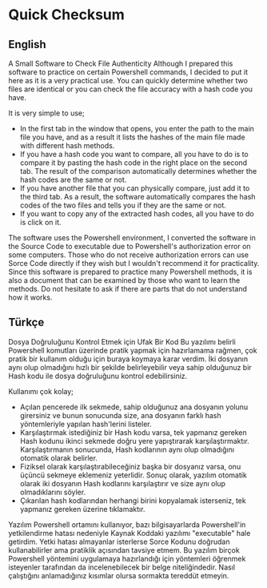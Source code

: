 # Quick Checksum
English
-------------------------------------------
A Small Software to Check File Authenticity
Although I prepared this software to practice on certain Powershell commands, I decided to put it here as it is a very practical use. You can quickly determine whether two files are identical or you can check the file accuracy with a hash code you have.

It is very simple to use; 
- In the first tab in the window that opens, you enter the path to the main file you have, and as a result it lists the hashes of the main file made with different hash methods.
- If you have a hash code you want to compare, all you have to do is to compare it by pasting the hash code in the right place on the second tab. The result of the comparison automatically determines whether the hash codes are the same or not.
- If you have another file that you can physically compare, just add it to the third tab. As a result, the software automatically compares the hash codes of the two files and tells you if they are the same or not.
- If you want to copy any of the extracted hash codes, all you have to do is click on it.

The software uses the Powershell environment, I converted the software in the Source Code to executable due to Powershell's authorization error on some computers. Those who do not receive authorization errors can use Sorce Code directly if they wish but I wouldn't recommend it for practicality.
Since this software is prepared to practice many Powershell methods, it is also a document that can be examined by those who want to learn the methods. Do not hesitate to ask if there are parts that do not understand how it works.

Türkçe
-------------------------------------------
Dosya Doğruluğunu Kontrol Etmek için Ufak Bir Kod
Bu yazılımı belirli Powershell komutları üzerinde pratik yapmak için hazırlamama rağmen, çok pratik bir kullanım olduğu için buraya koymaya karar verdim. İki dosyanın aynı olup olmadığını hızlı bir şekilde belirleyebilir veya sahip olduğunuz bir Hash kodu ile dosya doğruluğunu kontrol edebilirsiniz.

Kullanımı çok kolay;
- Açılan pencerede ilk sekmede, sahip olduğunuz ana dosyanın yolunu girersiniz ve bunun sonucunda size, ana dosyanın farklı hash yöntemleriyle yapılan hash'lerini listeler.
- Karşılaştırmak istediğiniz bir Hash kodu varsa, tek yapmanız gereken Hash kodunu ikinci sekmede doğru yere yapıştırarak karşılaştırmaktır. Karşılaştırmanın sonucunda, Hash kodlarının aynı olup olmadığını otomatik olarak belirler.
- Fiziksel olarak karşılaştırabileceğiniz başka bir dosyanız varsa, onu üçüncü sekmeye eklemeniz yeterlidir. Sonuç olarak, yazılım otomatik olarak iki dosyanın Hash kodlarını karşılaştırır ve size aynı olup olmadıklarını söyler.
- Çıkarılan hash kodlarından herhangi birini kopyalamak isterseniz, tek yapmanız gereken üzerine tıklamaktır.

Yazılım Powershell ortamını kullanıyor, bazı bilgisayarlarda Powershell'in yetkilendirme hatası nedeniyle Kaynak Koddaki yazılımı "executable" hale getirdim. Yetki hatası almayanlar isterlerse Sorce Kodunu doğrudan kullanabilirler ama pratiklik açısından tavsiye etmem.
Bu yazılım birçok Powershell yöntemini uygulamaya hazırlandığı için yöntemleri öğrenmek isteyenler tarafından da incelenebilecek bir belge niteliğindedir. Nasıl çalıştığını anlamadığınız kısımlar olursa sormakta tereddüt etmeyin.
